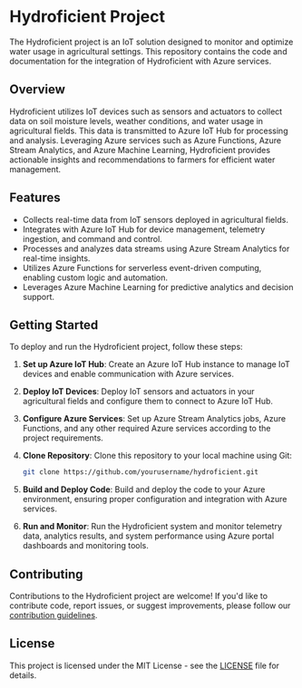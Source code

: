 # Hydroficient Project

The Hydroficient project is an IoT solution designed to monitor and optimize water usage in agricultural settings. This repository contains the code and documentation for the integration of Hydroficient with Azure services.

## Overview

Hydroficient utilizes IoT devices such as sensors and actuators to collect data on soil moisture levels, weather conditions, and water usage in agricultural fields. This data is transmitted to Azure IoT Hub for processing and analysis. Leveraging Azure services such as Azure Functions, Azure Stream Analytics, and Azure Machine Learning, Hydroficient provides actionable insights and recommendations to farmers for efficient water management.

## Features

- Collects real-time data from IoT sensors deployed in agricultural fields.
- Integrates with Azure IoT Hub for device management, telemetry ingestion, and command and control.
- Processes and analyzes data streams using Azure Stream Analytics for real-time insights.
- Utilizes Azure Functions for serverless event-driven computing, enabling custom logic and automation.
- Leverages Azure Machine Learning for predictive analytics and decision support.

## Getting Started

To deploy and run the Hydroficient project, follow these steps:

1. **Set up Azure IoT Hub**: Create an Azure IoT Hub instance to manage IoT devices and enable communication with Azure services.

2. **Deploy IoT Devices**: Deploy IoT sensors and actuators in your agricultural fields and configure them to connect to Azure IoT Hub.

3. **Configure Azure Services**: Set up Azure Stream Analytics jobs, Azure Functions, and any other required Azure services according to the project requirements.

4. **Clone Repository**: Clone this repository to your local machine using Git:

    ```bash
    git clone https://github.com/yourusername/hydroficient.git
    ```

5. **Build and Deploy Code**: Build and deploy the code to your Azure environment, ensuring proper configuration and integration with Azure services.

6. **Run and Monitor**: Run the Hydroficient system and monitor telemetry data, analytics results, and system performance using Azure portal dashboards and monitoring tools.

## Contributing

Contributions to the Hydroficient project are welcome! If you'd like to contribute code, report issues, or suggest improvements, please follow our [contribution guidelines](CONTRIBUTING.md).

## License

This project is licensed under the MIT License - see the [LICENSE](LICENSE) file for details.
